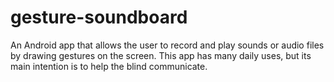 gesture-soundboard
==================

An Android app that allows the user to record and play sounds or audio files by drawing gestures on the screen. This app has many daily uses, but its main intention is to help the blind communicate.